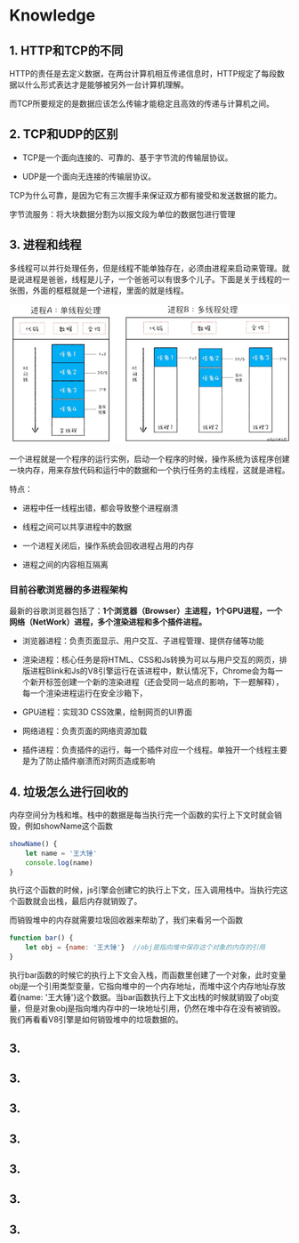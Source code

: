 <!--
 * @Author: Li Zhiliang
 * @Date: 2020-11-18 11:14:03
 * @LastEditors: Li Zhiliang
 * @LastEditTime: 2020-11-27 11:45:51
 * @FilePath: /FE-Interview.git/browser/knowledge.md
-->
# Knowledge

## 1. HTTP和TCP的不同

HTTP的责任是去定义数据，在两台计算机相互传递信息时，HTTP规定了每段数据以什么形式表达才是能够被另外一台计算机理解。

而TCP所要规定的是数据应该怎么传输才能稳定且高效的传递与计算机之间。

## 2. TCP和UDP的区别

- TCP是一个面向连接的、可靠的、基于字节流的传输层协议。

- UDP是一个面向无连接的传输层协议。

TCP为什么可靠，是因为它有三次握手来保证双方都有接受和发送数据的能力。

字节流服务：将大块数据分割为以报文段为单位的数据包进行管理

## 3. 进程和线程

多线程可以并行处理任务，但是线程不能单独存在，必须由进程来启动来管理。就是说进程是爸爸，线程是儿子，一个爸爸可以有很多个儿子。下面是关于线程的一张图，外面的框框就是一个进程，里面的就是线程。

![image](../static/img/browser/knowledge-1.png)

一个进程就是一个程序的运行实例，启动一个程序的时候，操作系统为该程序创建一块内存，用来存放代码和运行中的数据和一个执行任务的主线程，这就是进程。

特点：

- 进程中任一线程出错，都会导致整个进程崩溃

- 线程之间可以共享进程中的数据

- 一个进程关闭后，操作系统会回收进程占用的内存

- 进程之间的内容相互隔离

### 目前谷歌浏览器的多进程架构

最新的谷歌浏览器包括了：**1个浏览器（Browser）主进程，1个GPU进程，一个网络（NetWork）进程，多个渲染进程和多个插件进程。**

- 浏览器进程：负责页面显示、用户交互、子进程管理、提供存储等功能

- 渲染进程：核心任务是将HTML、CSS和Js转换为可以与用户交互的网页，排版进程Blink和Js的V8引擎运行在该进程中，默认情况下，Chrome会为每一个新开标签创建一个新的渲染进程（还会受同一站点的影响，下一题解释），每一个渲染进程运行在安全沙箱下，

- GPU进程：实现3D CSS效果，绘制网页的UI界面

- 网络进程：负责页面的网络资源加载

- 插件进程：负责插件的运行，每一个插件对应一个线程。单独开一个线程主要是为了防止插件崩溃而对网页造成影响


## 4. 垃圾怎么进行回收的

内存空间分为栈和堆。栈中的数据是每当执行完一个函数的实行上下文时就会销毁，例如showName这个函数

```js
showName() {
    let name = '王大锤'
    console.log(name)
}
```

执行这个函数的时候，js引擎会创建它的执行上下文，压入调用栈中。当执行完这个函数就会出栈，最后内存就销毁了。

而销毁堆中的内存就需要垃圾回收器来帮助了，我们来看另一个函数

```js
function bar() {
    let obj = {name: '王大锤'}  //obj是指向堆中保存这个对象的内存的引用
}
```

执行bar函数的时候它的执行上下文会入栈，而函数里创建了一个对象，此时变量obj是一个引用类型变量，它指向堆中的一个内存地址，而堆中这个内存地址存放着{name: '王大锤'}这个数据。当bar函数执行上下文出栈的时候就销毁了obj变量，但是对象obj是指向堆内存中的一块地址引用，仍然在堆中存在没有被销毁。我们再看看V8引擎是如何销毁堆中的垃圾数据的。



## 3.
## 3.
## 3.
## 3.
## 3.
## 3.
## 3.